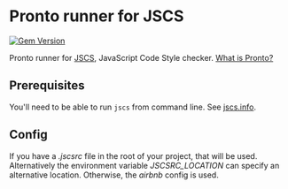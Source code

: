 # Pronto runner for JSCS

[![Gem Version](https://badge.fury.io/rb/pronto-jscs.png)](http://badge.fury.io/rb/pronto-jscs)

Pronto runner for [JSCS](http://jscs.info/), JavaScript Code Style checker.
[What is Pronto?](https://github.com/mmozuras/pronto)

## Prerequisites

You'll need to be able to run `jscs` from command line. See [jscs.info](http://jscs.info).

## Config

If you have a *.jscsrc* file in the root of your project, that will be used.
Alternatively the environment variable *JSCSRC_LOCATION* can specify an alternative location.
Otherwise, the *airbnb* config is used.
